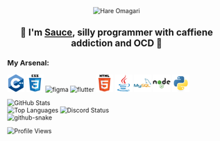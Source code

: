 
<div align="center">
  <img src="Hare Omagari.jpg" alt="Hare Omagari" width="500"/>
</div>
<h2 align="center">🍵 I'm <a href="https://x.com/imsauce_" target="_blank">Sauce</a>, silly programmer with caffiene addiction and OCD 🍵</h2>

<h3 align="left">My Arsenal:</h3>
<p align="left">
  <img src="https://raw.githubusercontent.com/devicons/devicon/master/icons/cplusplus/cplusplus-original.svg" alt="cplusplus" width="40" height="40"/>
  <img src="https://raw.githubusercontent.com/devicons/devicon/master/icons/css3/css3-original-wordmark.svg" alt="css3" width="40" height="40"/>
  <img src="https://www.vectorlogo.zone/logos/figma/figma-icon.svg" alt="figma" width="40" height="40"/>
   <img src="https://www.vectorlogo.zone/logos/flutterio/flutterio-icon.svg" alt="flutter" width="40" height="40"/> 
  <img src="https://raw.githubusercontent.com/devicons/devicon/master/icons/html5/html5-original-wordmark.svg" alt="html5" width="40" height="40"/>
  <img src="https://raw.githubusercontent.com/devicons/devicon/master/icons/java/java-original.svg" alt="java" width="40" height="40"/>
  <img src="https://raw.githubusercontent.com/devicons/devicon/master/icons/mysql/mysql-original-wordmark.svg" alt="mysql" width="40" height="40"/>
  <img src="https://raw.githubusercontent.com/devicons/devicon/master/icons/nodejs/nodejs-original-wordmark.svg" alt="nodejs" width="40" height="40"/>
  <img src="https://raw.githubusercontent.com/devicons/devicon/master/icons/python/python-original.svg" alt="python" width="40" height="40"/>
</p>


<img src="https://github-readme-stats.vercel.app/api?username=imsauce&show_icons=true&theme=tokyonight" alt="GitHub Stats">
  
<div>
 <img src="https://github-readme-stats.vercel.app/api/top-langs/?username=imsauce&layout=compact&theme=transparent&title_color=AFADAF&text_color=AFADAF&hide_border=true" alt="Top Languages" />  <img src="https://discord.c99.nl/widget/theme-4/767280222311415819.png" alt="Discord Status" />
</div>

<picture>
  <source media="(prefers-color-scheme: dark)" srcset="https://raw.githubusercontent.com/tobiasmeyhoefer/tobiasmeyhoefer/output/github-snake-dark.svg" />
  <source media="(prefers-color-scheme: light)" srcset="https://raw.githubusercontent.com/tobiasmeyhoefer/tobiasmeyhoefer/output/github-snake.svg" />
  <img alt="github-snake" src="https://raw.githubusercontent.com/tobiasmeyhoefer/tobiasmeyhoefer/output/github-snake.svg" />
</picture>
   
<p align="left">
  <img 
    src="https://komarev.com/ghpvc/?username=imsauce&label=Profile%20Views&style=social&color=0d1117&labelColor=0d1117" 
    alt="Profile Views" 
  />
</p>

